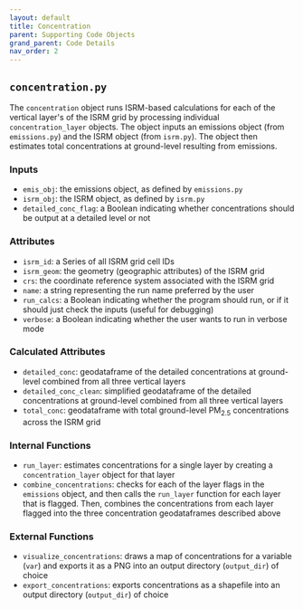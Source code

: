 ```yaml
---
layout: default
title: Concentration
parent: Supporting Code Objects
grand_parent: Code Details
nav_order: 2
---
```


## `concentration.py` 
The `concentration` object runs ISRM-based calculations for each of the vertical layer's of the ISRM grid by processing individual `concentration_layer` objects. The object inputs an emissions object (from `emissions.py`) and the ISRM object (from `isrm.py`). The object then estimates total concentrations at ground-level resulting from emissions.

### Inputs
* `emis_obj`: the emissions object, as defined by `emissions.py`
* `isrm_obj`: the ISRM object, as defined by `isrm.py`
* `detailed_conc_flag`: a Boolean indicating whether concentrations should be output at a detailed level or not

### Attributes
* `isrm_id`: a Series of all ISRM grid cell IDs
* `isrm_geom`: the geometry (geographic attributes) of the ISRM grid
* `crs`: the coordinate reference system associated with the ISRM grid
* `name`: a string representing the run name preferred by the user
* `run_calcs`: a Boolean indicating whether the program should run, or if it should just check the inputs (useful for debugging)
* `verbose`: a Boolean indicating whether the user wants to run in verbose mode

### Calculated Attributes
* `detailed_conc`: geodataframe of the detailed concentrations at ground-level combined from all three vertical layers
* `detailed_conc_clean`: simplified geodataframe of the detailed concentrations at ground-level combined from all three vertical layers
* `total_conc`: geodataframe with total ground-level PM<sub>2.5</sub> concentrations across the ISRM grid

### Internal Functions
* `run_layer`: estimates concentrations for a single layer by creating a `concentration_layer` object for that layer
* `combine_concentrations`: checks for each of the layer flags in the `emissions` object, and then calls the `run_layer` function for each layer that is flagged. Then, combines the concentrations from each layer flagged into the three concentration geodataframes described above

### External Functions
* `visualize_concentrations`: draws a map of concentrations for a variable (`var`) and exports it as a PNG into an output directory (`output_dir`) of choice
* `export_concentrations`: exports concentrations as a shapefile into an output directory (`output_dir`) of choice

